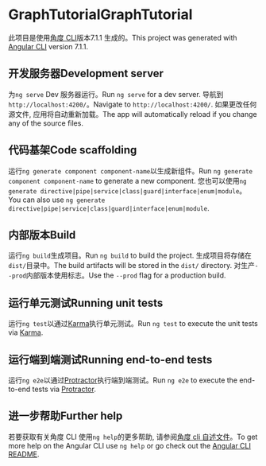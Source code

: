 # <a name="graphtutorial"></a><span data-ttu-id="d1b9d-101">GraphTutorial</span><span class="sxs-lookup"><span data-stu-id="d1b9d-101">GraphTutorial</span></span>

<span data-ttu-id="d1b9d-102">此项目是使用[角度 CLI](https://github.com/angular/angular-cli)版本7.1.1 生成的。</span><span class="sxs-lookup"><span data-stu-id="d1b9d-102">This project was generated with [Angular CLI](https://github.com/angular/angular-cli) version 7.1.1.</span></span>

## <a name="development-server"></a><span data-ttu-id="d1b9d-103">开发服务器</span><span class="sxs-lookup"><span data-stu-id="d1b9d-103">Development server</span></span>

<span data-ttu-id="d1b9d-104">为`ng serve` Dev 服务器运行。</span><span class="sxs-lookup"><span data-stu-id="d1b9d-104">Run `ng serve` for a dev server.</span></span> <span data-ttu-id="d1b9d-105">导航到 `http://localhost:4200/`。</span><span class="sxs-lookup"><span data-stu-id="d1b9d-105">Navigate to `http://localhost:4200/`.</span></span> <span data-ttu-id="d1b9d-106">如果更改任何源文件, 应用将自动重新加载。</span><span class="sxs-lookup"><span data-stu-id="d1b9d-106">The app will automatically reload if you change any of the source files.</span></span>

## <a name="code-scaffolding"></a><span data-ttu-id="d1b9d-107">代码基架</span><span class="sxs-lookup"><span data-stu-id="d1b9d-107">Code scaffolding</span></span>

<span data-ttu-id="d1b9d-108">运行`ng generate component component-name`以生成新组件。</span><span class="sxs-lookup"><span data-stu-id="d1b9d-108">Run `ng generate component component-name` to generate a new component.</span></span> <span data-ttu-id="d1b9d-109">您也可以使用`ng generate directive|pipe|service|class|guard|interface|enum|module`。</span><span class="sxs-lookup"><span data-stu-id="d1b9d-109">You can also use `ng generate directive|pipe|service|class|guard|interface|enum|module`.</span></span>

## <a name="build"></a><span data-ttu-id="d1b9d-110">内部版本</span><span class="sxs-lookup"><span data-stu-id="d1b9d-110">Build</span></span>

<span data-ttu-id="d1b9d-111">运行`ng build`生成项目。</span><span class="sxs-lookup"><span data-stu-id="d1b9d-111">Run `ng build` to build the project.</span></span> <span data-ttu-id="d1b9d-112">生成项目将存储在`dist/`目录中。</span><span class="sxs-lookup"><span data-stu-id="d1b9d-112">The build artifacts will be stored in the `dist/` directory.</span></span> <span data-ttu-id="d1b9d-113">对生产`--prod`内部版本使用标志。</span><span class="sxs-lookup"><span data-stu-id="d1b9d-113">Use the `--prod` flag for a production build.</span></span>

## <a name="running-unit-tests"></a><span data-ttu-id="d1b9d-114">运行单元测试</span><span class="sxs-lookup"><span data-stu-id="d1b9d-114">Running unit tests</span></span>

<span data-ttu-id="d1b9d-115">运行`ng test`以通过[Karma](https://karma-runner.github.io)执行单元测试。</span><span class="sxs-lookup"><span data-stu-id="d1b9d-115">Run `ng test` to execute the unit tests via [Karma](https://karma-runner.github.io).</span></span>

## <a name="running-end-to-end-tests"></a><span data-ttu-id="d1b9d-116">运行端到端测试</span><span class="sxs-lookup"><span data-stu-id="d1b9d-116">Running end-to-end tests</span></span>

<span data-ttu-id="d1b9d-117">运行`ng e2e`以通过[Protractor](http://www.protractortest.org/)执行端到端测试。</span><span class="sxs-lookup"><span data-stu-id="d1b9d-117">Run `ng e2e` to execute the end-to-end tests via [Protractor](http://www.protractortest.org/).</span></span>

## <a name="further-help"></a><span data-ttu-id="d1b9d-118">进一步帮助</span><span class="sxs-lookup"><span data-stu-id="d1b9d-118">Further help</span></span>

<span data-ttu-id="d1b9d-119">若要获取有关角度 CLI 使用`ng help`的更多帮助, 请参阅[角度 cli 自述文件](https://github.com/angular/angular-cli/blob/master/README.md)。</span><span class="sxs-lookup"><span data-stu-id="d1b9d-119">To get more help on the Angular CLI use `ng help` or go check out the [Angular CLI README](https://github.com/angular/angular-cli/blob/master/README.md).</span></span>

